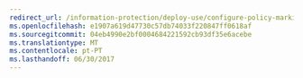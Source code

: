 ```yaml
---
redirect_url: /information-protection/deploy-use/configure-policy-markings
ms.openlocfilehash: e1907a619d47730c57db74033f220847ff0618af
ms.sourcegitcommit: 04eb4990e2bf0004684221592cb93df35e6acebe
ms.translationtype: MT
ms.contentlocale: pt-PT
ms.lasthandoff: 06/30/2017
---
```


